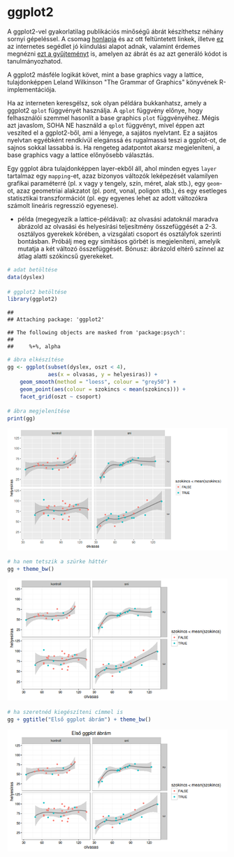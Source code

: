 # ggplot2 

A ggplot2-vel gyakorlatilag publikációs minőségű ábrát készíthetsz néhány 
sornyi gépeléssel. A csomag [honlapja](http://ggplot2.org/) és az ott 
feltüntetett linkek, illetve [ez](http://www.cookbook-r.com/Graphs/) az 
internetes segédlet jó kiindulási alapot adnak, valamint érdemes megnézni [ezt a gyűjteményt](http://shiny.stat.ubc.ca/r-graph-catalog/) is, amelyen az 
ábrát és az azt generáló kódot is tanulmányozhatod.

A ggplot2 másféle logikát követ, mint a base graphics vagy a lattice,
tulajdonképpen Leland Wilkinson "The Grammar of Graphics" könyvének 
R-implementációja. 

Ha az interneten keresgélsz, sok olyan példára bukkanhatsz, amely a ggplot2
`qplot` függvényét használja. A `qplot` függvény előnye, hogy felhasználói
szemmel hasonlít a base graphics `plot` függvényéhez. Mégis azt javaslom,
SOHA NE használd a `qplot` függvényt, mivel éppen azt veszíted el a ggplot2-ből,
ami a lényege, a sajátos nyelvtant. Ez a sajátos nyelvtan egyébként rendkívül
elegánssá és rugalmassá teszi a ggplot-ot, de sajnos sokkal lassabbá is. Ha
rengeteg adatpontot akarsz megjeleníteni, a base graphics vagy a lattice 
előnyösebb választás.

Egy ggplot ábra tulajdonképpen layer-ekből áll, ahol minden egyes `layer` 
tartalmaz egy `mapping`-et, azaz bizonyos változók leképezését valamilyen
grafikai paraméterré (pl. x vagy y tengely, szín, méret, alak stb.), egy 
`geom`-ot, azaz geometriai alakzatot (pl. pont, vonal, poligon stb.), és egy
esetleges statisztikai transzformációt (pl. egy egyenes lehet az adott 
változókra számolt lineáris regresszió egyenese).

- példa (megegyezik a lattice-példával): az olvasási adatoknál 
maradva ábrázold az olvasási és helyesírási teljesítmény összefüggését a 2-3. 
osztályos gyerekek körében, a vizsgálati csoport és osztályfok szerinti bontásban. Próbálj meg egy simításos görbét is megjeleníteni, amelyik mutatja a két változó összefüggését. Bónusz: ábrázold eltérő színnel az átlag alatti szókincsű gyerekeket.


```r
# adat betöltése
data(dyslex)

# ggplot2 betöltése
library(ggplot2)
```

```
## 
## Attaching package: 'ggplot2'
```

```
## The following objects are masked from 'package:psych':
## 
##     %+%, alpha
```

```r
# ábra elkészítése
gg <- ggplot(subset(dyslex, oszt < 4), 
             aes(x = olvasas, y = helyesiras)) +
    geom_smooth(method = "loess", colour = "grey50") +
    geom_point(aes(colour = szokincs < mean(szokincs))) + 
    facet_grid(oszt ~ csoport)

# ábra megjelenítése
print(gg)
```

![plot of chunk ggplot](figure/ggplot-1.png)

```r
# ha nem tetszik a szürke háttér
gg + theme_bw()
```

![plot of chunk ggplot](figure/ggplot-2.png)

```r
# ha szeretnéd kiegészíteni címmel is
gg + ggtitle("Első ggplot ábrám") + theme_bw()
```

![plot of chunk ggplot](figure/ggplot-3.png)



